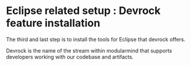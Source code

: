 # Eclipse related setup : Devrock feature installation

The third and last step is to install the tools for Eclipse that devrock offers. 

Devrock is the name of the stream within modularmind that supports developers working with our codebase and artifacts. 